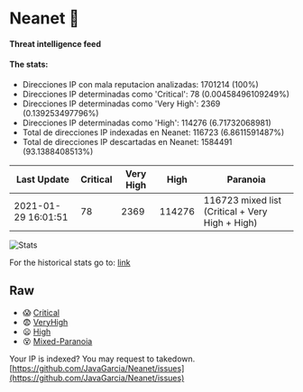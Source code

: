 # Neanet :hocho:
#### Threat intelligence feed
#### The stats:

- Direcciones IP con mala reputacion analizadas: 1701214 (100%)
- Direcciones IP determinadas como 'Critical':  78 (0.00458496109249%)
- Direcciones IP determinadas como 'Very High':  2369 (0.139253497796%)
- Direcciones IP determinadas como 'High':  114276 (6.71732068981)
- Total de direcciones IP indexadas en Neanet:  116723 (6.8611591487%)
- Total de direcciones IP descartadas en Neanet:  1584491 (93.1388408513%)

| Last Update | Critical | Very High | High | Paranoia |
| --- | --- | --- | --- | --- |
| 2021-01-29 16:01:51 | 78 | 2369 | 114276 | 116723 mixed list (Critical + Very High + High)|

![Stats](https://docs.google.com/spreadsheets/d/e/2PACX-1vSnaNMIXVabIpDJjufMlzH7poXnshF3mgd8Is1g9ytUEzVsP5my4Trn8f-xkoLLQ38xpL3HtmUexLo6/pubchart?oid=501124687&format=image)

For the historical stats go to: [link](/stats.csv)
## Raw
- :scream: [Critical](https://raw.githubusercontent.com/JavaGarcia/Neanet/master/blacklists/neanet_critical.txt)
- :fearful: [VeryHigh](https://raw.githubusercontent.com/JavaGarcia/Neanet/master/blacklists/neanet_veryHigh.txtt)
- :frowning: [High](https://raw.githubusercontent.com/JavaGarcia/Neanet/master/blacklists/neanet_high.txt)
- :dizzy_face: [Mixed-Paranoia](https://raw.githubusercontent.com/JavaGarcia/Neanet/master/blacklists/neanet_all.txt)


Your IP is indexed? You may request to takedown. [https://github.com/JavaGarcia/Neanet/issues](https://github.com/JavaGarcia/Neanet/issues)






































































































































































































































































































































































































































































































































































































































































































































































































































































































































































































































































































































































































































































































































































































































































































































































































































































































































































































































































































































































































































































































































































































































































































































































































































































































































































































































































































































































































































































































































































































































































































































































































































































































































































































































































































































































































































































































































































































































































































































































